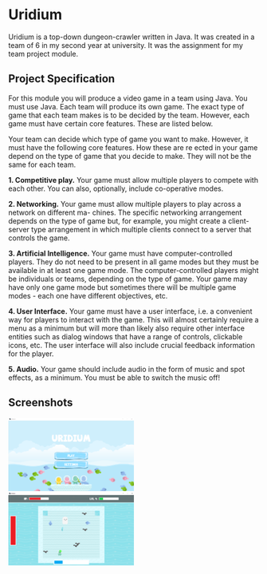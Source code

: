 Uridium
===================================

Uridium is a top-down dungeon-crawler written in Java. It was created in a team
of 6 in my second year at university. It was the assignment for my team project
module.

Project Specification
---------------

For this module you will produce a video game in a team using Java. You must use Java. Each team
will produce its own game. The exact type of game that each team makes is to be decided by the team.
However, each game must have certain core features. These are listed below.

Your team can decide which type of game you want to make. However, it must have the following core
features. How these are re
ected in your game depend on the type of game that you decide to make. They
will not be the same for each team.

**1. Competitive play.** Your game must allow multiple players to compete with each other. You can also,
optionally, include co-operative modes.

**2. Networking.** Your game must allow multiple players to play across a network on different ma-
chines. The specific networking arrangement depends on the type of game but, for example, you might
create a client-server type arrangement in which multiple clients connect to a server that controls the game.

**3. Artificial Intelligence.** Your game must have computer-controlled players. They do not need to be
present in all game modes but they must be available in at least one game mode. The computer-controlled
players might be individuals or teams, depending on the type of game. Your game may have only one
game mode but sometimes there will be multiple game modes - each one have different objectives, etc.

**4. User Interface.** Your game must have a user interface, i.e. a convenient way for players to interact
with the game. This will almost certainly require a menu as a minimum but will more than likely also
require other interface entities such as dialog windows that have a range of controls, clickable icons, etc.
The user interface will also include crucial feedback information for the player.

**5. Audio.** Your game should include audio in the form of music and spot effects, as a minimum. You
must be able to switch the music off!


Screenshots
---------------
<div>
  <img src="/screenshots/main_menu_screenshot.png" alt="Main Menu Screenshot" width="50%"/>
  <img src="/screenshots/game_screenshot.png" alt="Game Screenshot" width="50%"/>
</div>
